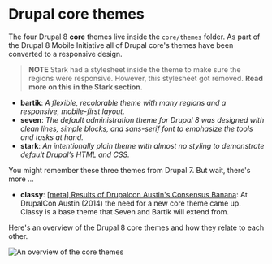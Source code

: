 # Drupal core themes

The four Drupal 8 **core** themes live inside the `core/themes` folder. As part of the Drupal 8 Mobile Initiative all of Drupal core's themes have been converted to a  responsive design.

> **NOTE** Stark had a stylesheet inside the theme to make sure the regions were responsive. However, this stylesheet got removed. **Read more on this in the Stark section.**

- **bartik**: *A flexible, recolorable theme with many regions and a responsive, mobile-first layout.*
- **seven**: *The default administration theme for Drupal 8 was designed with clean lines, simple blocks, and sans-serif font to emphasize the tools and tasks at hand.*
- **stark**: *An intentionally plain theme with almost no styling to demonstrate default Drupal’s HTML and CSS.*

You might remember these three themes from Drupal 7. But wait, there's more ...

- **classy**: [[meta] Results of Drupalcon Austin's Consensus Banana](https://www.drupal.org/node/2289511): At DrupalCon Austin (2014) the need for a new core theme came up. Classy is a base theme that Seven and Bartik will extend from.

Here's an overview of the Drupal 8 core themes and how they relate to each other.

![An overview of the core themes](https://raw.githubusercontent.com/sqndr/d8-theming-guide/master/img/theme-overview.png)
